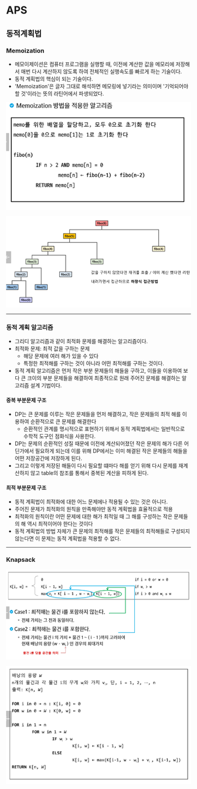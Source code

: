 # APS
## 동적계획법

### Memoization
- 메모이제이션은 컴퓨터 프로그램을 실행할 때, 이전에 계산한 값을 메모리에 저장해서 매번 다시 계산하지 않도록 하여 전체적인 실행속도를 빠르게 하는 기술이다.
- 동적 계획법의 핵심이 되는 기술이다.
- 'Memoization'은 글자 그대로 해석하면 메모링에 넣기라는 의미이며 '기억되어야 할 것'이라는 뜻의 라틴어에서 파생되었다.

![alt text](image.png)

![alt text](image-1.png)

---

### 동적 계획 알고리즘
- 그리디 알고리즘과 같이 최적화 문제를 해결하는 알고리즘이다.
- 최적화 문제: 최적 값을 구하는 문제 
    - 해당 문제에 여러 해가 있을 수 있다
    - 특정한 최적해를 구하는 것이 아니라 어떤 최적해를 구하는 것이다.
- 동적 계획 알고리즘은 먼저 작은 부분 문제들의 해들을 구하고, 이들을 이용하여 보다 큰 크이의 부분 문제들을 해결하여 최종적으로 원래 주어진 문제를 해결하는 알고리즘 설계 기법이다.

#### 중복 부분문제 구조
- DP는 큰 문제를 이루는 작은 문제들을 먼저 해결하고, 작은 문제들의 최적 해를 이용하여 순환적으로 큰 문제를 해결한다
    - 순환적인 관계를 명시적으로 표현하기 위해서 동적 계획법에서는 일반적으로 수학적 도구인 점화식을 사용한다.
- DP는 문제의 순환적인 성질 때문에 이전에 계산되어졌던 작은 문제의 해가 다른 어딘가에서 필요하게 되는데 이를 위해 DP에서는 이미 해결된 작은 문제들의 해들을 어떤 저장공간에 저장하게 된다.
- 그리고 이렇게 저장된 해들이 다시 필요할 떄마다 해를 얻기 위해 다시 문제를 재계산하지 않고 table의 참조를 통해서 중복된 계산을 피하게 된다.

#### 최적 부분문제 구조
- 동적 계획법이 최적화에 대한 어느 문제에나 적용될 수 있는 것은 아니다.
- 주어진 문제가 최적화의 원칙을 만족해야만 동적 계획법을 효율적으로 적용
- 최적화의 원칙이란 어떤 문제에 대한 해가 최적일 때 그 해를 구성하는 작은 문제들의 해 역시 최적이어야 한다는 것이다
- 동적 계획법의 방법 자체가 큰 문제의 최적해를 작은 문제들의 최적해들로 구성되지 않는다면 이 문제는 동적 계획법을 적용할 수 없다.

---

### Knapsack
![alt text](image-2.png)

![alt text](image-3.png)